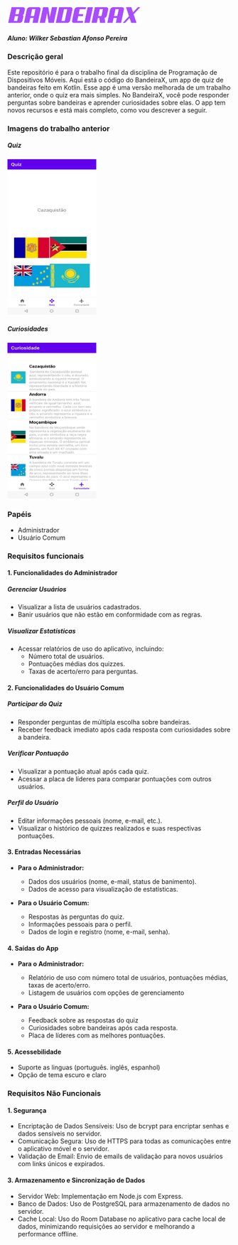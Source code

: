 <img src="bandeirax_text.png" width=300 >

##### Aluno: Wilker Sebastian Afonso Pereira

### Descrição geral
Este repositório é para o trabalho final da disciplina de Programação de Dispositivos Móveis. Aqui está o código do BandeiraX, um app de quiz de bandeiras feito em Kotlin. Esse app é uma versão melhorada de um trabalho anterior, onde o quiz era mais simples. No BandeiraX, você pode responder perguntas sobre bandeiras e aprender curiosidades sobre elas. O app tem novos recursos e está mais completo, como vou descrever a seguir.

### Imagens do trabalho anterior

##### Quiz

<img src="./tela1.jpeg" width=200 height=350>

##### Curiosidades

<img src="./tela2.jpeg" width=200 height=350>

### Papéis

- Administrador
- Usuário Comum

### Requisitos funcionais

#### 1. Funcionalidades do Administrador

##### Gerenciar Usuários
- Visualizar a lista de usuários cadastrados.
- Banir usuários que não estão em conformidade com as regras.

##### Visualizar Estatísticas
- Acessar relatórios de uso do aplicativo, incluindo:
  - Número total de usuários.
  - Pontuações médias dos quizzes.
  - Taxas de acerto/erro para perguntas.

#### 2. Funcionalidades do Usuário Comum

##### Participar do Quiz
- Responder perguntas de múltipla escolha sobre bandeiras.
- Receber feedback imediato após cada resposta com curiosidades sobre a bandeira.

##### Verificar Pontuação
- Visualizar a pontuação atual após cada quiz.
- Acessar a placa de líderes para comparar pontuações com outros usuários.

##### Perfil do Usuário
- Editar informações pessoais (nome, e-mail, etc.).
- Visualizar o histórico de quizzes realizados e suas respectivas pontuações.

#### 3. Entradas Necessárias
- **Para o Administrador:**
  - Dados dos usuários (nome, e-mail, status de banimento).
  - Dados de acesso para visualização de estatísticas.

- **Para o Usuário Comum:**
  - Respostas às perguntas do quiz.
  - Informações pessoais para o perfil.
  - Dados de login e registro (nome, e-mail, senha).

#### 4. Saídas do App
- **Para o Administrador:**
  - Relatório de uso com número total de usuários, pontuações médias, taxas de acerto/erro.
  - Listagem de usuários com opções de gerenciamento

- **Para o Usuário Comum:**
  - Feedback sobre as respostas do quiz
  - Curiosidades sobre bandeiras após cada resposta.
  - Placa de líderes com as melhores pontuações.

#### 5. Acessebilidade

- Suporte as linguas (português. inglês, espanhol)
- Opção de tema escuro e claro

### Requisitos Não Funcionais

#### 1. Segurança
- Encriptação de Dados Sensíveis: Uso de bcrypt para encriptar senhas e dados sensíveis no servidor.
- Comunicação Segura: Uso de HTTPS para todas as comunicações entre o aplicativo móvel e o servidor.
- Validação de Email: Envio de emails de validação para novos usuários com links únicos e expirados.

#### 3. Armazenamento e Sincronização de Dados
- Servidor Web: Implementação em Node.js com Express.
- Banco de Dados: Uso de PostgreSQL para armazenamento de dados no servidor.
- Cache Local: Uso do Room Database no aplicativo para cache local de dados, minimizando requisições ao servidor e melhorando a performance offline.